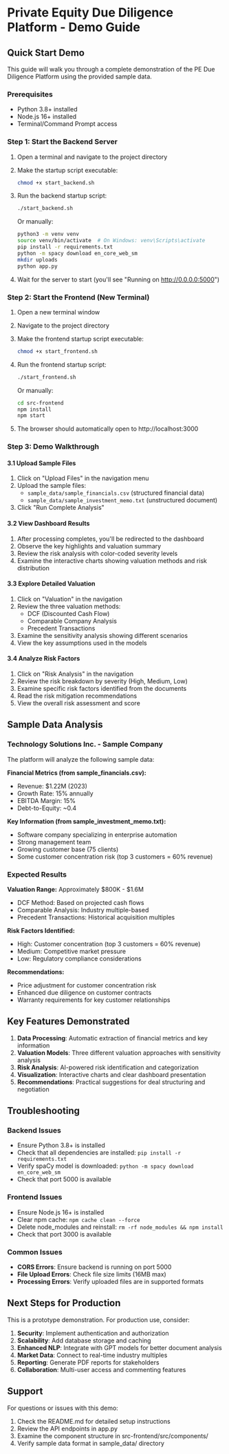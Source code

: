 # Private Equity Due Diligence Platform - Demo Guide

## Quick Start Demo

This guide will walk you through a complete demonstration of the PE Due Diligence Platform using the provided sample data.

### Prerequisites
- Python 3.8+ installed
- Node.js 16+ installed
- Terminal/Command Prompt access

### Step 1: Start the Backend Server

1. Open a terminal and navigate to the project directory
2. Make the startup script executable:
   ```bash
   chmod +x start_backend.sh
   ```
3. Run the backend startup script:
   ```bash
   ./start_backend.sh
   ```
   
   Or manually:
   ```bash
   python3 -m venv venv
   source venv/bin/activate  # On Windows: venv\Scripts\activate
   pip install -r requirements.txt
   python -m spacy download en_core_web_sm
   mkdir uploads
   python app.py
   ```

4. Wait for the server to start (you'll see "Running on http://0.0.0.0:5000")

### Step 2: Start the Frontend (New Terminal)

1. Open a new terminal window
2. Navigate to the project directory
3. Make the frontend startup script executable:
   ```bash
   chmod +x start_frontend.sh
   ```
4. Run the frontend startup script:
   ```bash
   ./start_frontend.sh
   ```
   
   Or manually:
   ```bash
   cd src-frontend
   npm install
   npm start
   ```

5. The browser should automatically open to http://localhost:3000

### Step 3: Demo Walkthrough

#### 3.1 Upload Sample Files
1. Click on "Upload Files" in the navigation menu
2. Upload the sample files:
   - `sample_data/sample_financials.csv` (structured financial data)
   - `sample_data/sample_investment_memo.txt` (unstructured document)
3. Click "Run Complete Analysis"

#### 3.2 View Dashboard Results
1. After processing completes, you'll be redirected to the dashboard
2. Observe the key highlights and valuation summary
3. Review the risk analysis with color-coded severity levels
4. Examine the interactive charts showing valuation methods and risk distribution

#### 3.3 Explore Detailed Valuation
1. Click on "Valuation" in the navigation
2. Review the three valuation methods:
   - DCF (Discounted Cash Flow)
   - Comparable Company Analysis
   - Precedent Transactions
3. Examine the sensitivity analysis showing different scenarios
4. View the key assumptions used in the models

#### 3.4 Analyze Risk Factors
1. Click on "Risk Analysis" in the navigation
2. Review the risk breakdown by severity (High, Medium, Low)
3. Examine specific risk factors identified from the documents
4. Read the risk mitigation recommendations
5. View the overall risk assessment and score

## Sample Data Analysis

### Technology Solutions Inc. - Sample Company

The platform will analyze the following sample data:

**Financial Metrics (from sample_financials.csv):**
- Revenue: $1.22M (2023)
- Growth Rate: 15% annually
- EBITDA Margin: 15%
- Debt-to-Equity: ~0.4

**Key Information (from sample_investment_memo.txt):**
- Software company specializing in enterprise automation
- Strong management team
- Growing customer base (75 clients)
- Some customer concentration risk (top 3 customers = 60% revenue)

### Expected Results

**Valuation Range:** Approximately $800K - $1.6M
- DCF Method: Based on projected cash flows
- Comparable Analysis: Industry multiple-based
- Precedent Transactions: Historical acquisition multiples

**Risk Factors Identified:**
- High: Customer concentration (top 3 customers = 60% revenue)
- Medium: Competitive market pressure
- Low: Regulatory compliance considerations

**Recommendations:**
- Price adjustment for customer concentration risk
- Enhanced due diligence on customer contracts
- Warranty requirements for key customer relationships

## Key Features Demonstrated

1. **Data Processing**: Automatic extraction of financial metrics and key information
2. **Valuation Models**: Three different valuation approaches with sensitivity analysis
3. **Risk Analysis**: AI-powered risk identification and categorization
4. **Visualization**: Interactive charts and clear dashboard presentation
5. **Recommendations**: Practical suggestions for deal structuring and negotiation

## Troubleshooting

### Backend Issues
- Ensure Python 3.8+ is installed
- Check that all dependencies are installed: `pip install -r requirements.txt`
- Verify spaCy model is downloaded: `python -m spacy download en_core_web_sm`
- Check that port 5000 is available

### Frontend Issues
- Ensure Node.js 16+ is installed
- Clear npm cache: `npm cache clean --force`
- Delete node_modules and reinstall: `rm -rf node_modules && npm install`
- Check that port 3000 is available

### Common Issues
- **CORS Errors**: Ensure backend is running on port 5000
- **File Upload Errors**: Check file size limits (16MB max)
- **Processing Errors**: Verify uploaded files are in supported formats

## Next Steps for Production

This is a prototype demonstration. For production use, consider:

1. **Security**: Implement authentication and authorization
2. **Scalability**: Add database storage and caching
3. **Enhanced NLP**: Integrate with GPT models for better document analysis
4. **Market Data**: Connect to real-time industry multiples
5. **Reporting**: Generate PDF reports for stakeholders
6. **Collaboration**: Multi-user access and commenting features

## Support

For questions or issues with this demo:
1. Check the README.md for detailed setup instructions
2. Review the API endpoints in app.py
3. Examine the component structure in src-frontend/src/components/
4. Verify sample data format in sample_data/ directory
